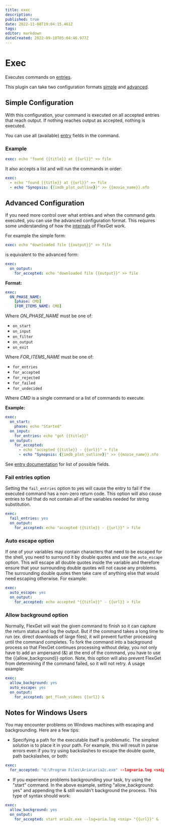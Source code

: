 ```yaml
---
title: exec
description: 
published: true
date: 2022-11-08T19:04:15.461Z
tags: 
editor: markdown
dateCreated: 2022-09-18T05:04:46.977Z
---
```


# Exec
Executes commands on [entries](/Entry).

This plugin can take two configuration formats [simple](#SimpleConfiguration) and [advanced](#AdvancedConfiguration).

## Simple Configuration
With this configuration, your command is executed on all accepted entries that reach output. If nothing reaches output as accepted, nothing is executed.

You can use all (available) [entry](/Entry) fields in the command.

### Example
```yaml
exec: echo "found {{title}} at {{url}}" >> file
```

It also accepts a list and will run the commands in order:

```yaml
exec:
  - echo "found {{title}} at {{url}}" >> file
  - echo "Synopsis: {{imdb_plot_outline}}" >> {{movie_name}}.nfo
```

## Advanced Configuration
If you need more control over what entries and when the command gets executed, you can use the advanced configuration format. This requires some understanding of how the [internals](/Developers) of FlexGet work.

For example the simple form:

```yaml
exec: echo "downloaded file {{output}}" >> file
```

is equivalent to the advanced form:

```yaml
exec:
  on_output:
    for_accepted: echo "downloaded file {{output}}" >> file
```

**Format:**

```yaml
exec:
  ON_PHASE_NAME:
    [phase: CMD]
    [FOR_ITEMS_NAME: CMD]
```

Where *ON_PHASE_NAME* must be one of:
- `on_start`
- `on_input`
- `on_filter`
- `on_output`
- `on_exit`

Where *FOR_ITEMS_NAME* must be one of:
- `for_entries`
- `for_accepted`
- `for_rejected`
- `for_failed`
- `for_undecided`

Where *CMD* is a single command or a list of commands to execute.

**Example:**

```yaml
exec:
  on_start:
    phase: echo "Started"
  on_input:
    for_entries: echo "got {{title}}"
  on_output:
    for_accepted:
      - echo "accepted {{title}} - {{url}}" > file
      - echo "Synopsis: {{imdb_plot_outline}}" >> {{movie_name}}.nfo
```

See [entry documentation](/Entry) for list of possible fields.

### Fail entries option
Setting the `fail_entries` option to yes will cause the entry to fail if the executed command has a non-zero return code.
This option will also cause entries to fail that do not contain all of the variables needed for string substitution.

```yaml
exec:
  fail_entries: yes
  on_output:
    for_accepted: echo "accepted {{title}} - {{url}}" > file
```

### Auto escape option
If one of your variables may contain characters that need to be escaped for the shell, you need to surround it by double quotes and use the `auto_escape` option. This will escape all double quotes inside the variable and therefore ensure that your surrounding double quotes will not cause any problems. The surrounding double quotes then take care of anything else that would need escaping otherwise. For example:
```yaml
exec:
  auto_escape: yes
  on_output:
    for_accepted: echo accepted "{{title}}" - {{url}} > file
```

### Allow background option
Normally, FlexGet will wait the given command to finish so it can capture the return status and log the output. But if the command takes a long time to run (ex. direct downloads of large files), it will prevent further processing until the command completes. To fork the command into a background process so that FlexGet continues processing without delay, you not only have to add an ampersand (&) at the end of the command, you have to use the {{allow_background}} option. Note, this option will also prevent FlexGet from determining if the command failed, so it will not retry. A usage example:

```yaml
exec:
  allow_background: yes
  auto_escape: yes
  on_output:
    for_accepted: get_flash_videos {{url}} &
```

## Notes for Windows Users
You may encounter problems on Windows machines with escaping and backgrounding.  Here are a few tips:

* Specifying a path for the executable itself is problematic.  The simplest solution is to place it in your path.  For example, this will result in parse errors even if you try using backslashes to escape the double quote, path backslashes, or both:

```yaml
exec:
  for_accepted: "d:\Program Files\Aria\aria2c.exe" --log=aria.log <snip> "{{url}}"
```

* If you experience problems backgrounding your task, try using the "start" command.  In the above example, setting "allow_background: yes" and appending the & still wouldn't background the process.  This type of syntax should work:

```yaml
exec:
  allow_background: yes
  on_output:
    for_accepted: start aria2c.exe --log=aria.log <snip> "{{url}}" &
```